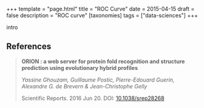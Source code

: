 +++
template = "page.html"
title = "ROC Curve"
date =  2015-04-15
draft = false
description = "ROC curve"
[taxonomies]
tags = ["data-sciences"]
+++

intro
<!-- more -->


## References

> **ORION : a web server for protein fold recognition and structure prediction using evolutionary hybrid profiles**
>
> *Yassine Ghouzam, Guillaume Postic, Pierre-Edouard Guerin, Alexandre G. de Brevern & Jean-Christophe Gelly* 
>
> Scientific Reports. 2016 Jun 20. DOI: [10.1038/srep28268](https://doi.org/10.1038/srep28268)